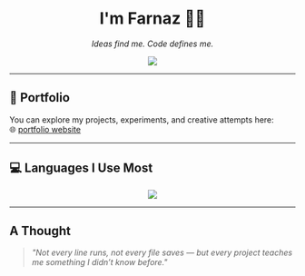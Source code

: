 <h1 align="center">I'm Farnaz 👩‍💻</h1>
<p align="center"><i>Ideas find me. Code defines me.</i></p>
<p align="center">
  <img src="https://img.shields.io/badge/Author-farnaztr-black" />
</p>

---

## 🔗 Portfolio

You can explore my projects, experiments, and creative attempts here:  
🌐 [portfolio website](https://farnaztr.github.io/farnaz-portfolio/)

---

## 💻 Languages I Use Most

<p align="center">
<img src="https://github-readme-stats.vercel.app/api/top-langs/?username=farnaztr&layout=compact&langs_count=8&theme=dark&v=2&cache_bust=1720200000" />
</p>

---

## A Thought

> _"Not every line runs, not every file saves — but every project teaches me something I didn’t know before."_
